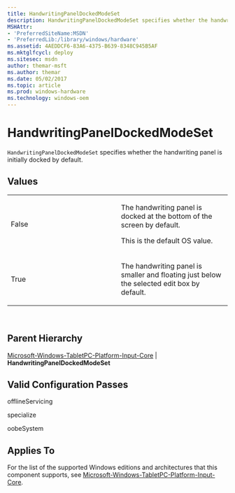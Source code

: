 ```yaml
---
title: HandwritingPanelDockedModeSet
description: HandwritingPanelDockedModeSet specifies whether the handwriting panel is initially docked by default.
MSHAttr:
- 'PreferredSiteName:MSDN'
- 'PreferredLib:/library/windows/hardware'
ms.assetid: 4AEDDCF6-83A6-4375-B639-8348C945B5AF
ms.mktglfcycl: deploy
ms.sitesec: msdn
author: themar-msft
ms.author: themar
ms.date: 05/02/2017
ms.topic: article
ms.prod: windows-hardware
ms.technology: windows-oem
---
```


# HandwritingPanelDockedModeSet


`HandwritingPanelDockedModeSet` specifies whether the handwriting panel is initially docked by default.

## Values


<table>
<colgroup>
<col width="50%" />
<col width="50%" />
</colgroup>
<tbody>
<tr class="odd">
<td><p>False</p></td>
<td><p>The handwriting panel is docked at the bottom of the screen by default.</p>
<p>This is the default OS value.</p></td>
</tr>
<tr class="even">
<td><p>True</p></td>
<td><p>The handwriting panel is smaller and floating just below the selected edit box by default.</p></td>
</tr>
</tbody>
</table>

 

## Parent Hierarchy


[Microsoft-Windows-TabletPC-Platform-Input-Core](microsoft-windows-tabletpc-platform-input-core.md) | **HandwritingPanelDockedModeSet**

## Valid Configuration Passes


offlineServicing

specialize

oobeSystem

## Applies To


For the list of the supported Windows editions and architectures that this component supports, see [Microsoft-Windows-TabletPC-Platform-Input-Core](microsoft-windows-tabletpc-platform-input-core.md).

 

 







